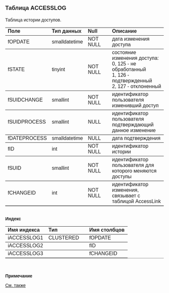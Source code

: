 ﻿<html>
<head>
<title>Таблица ACCESSLOG</title>
</head>

<body>

<h1><font size="4" face="Arial">Таблица ACCESSLOG</font></h1>
<font FACE="Arial">

<p>Таблица истории доступов. <br>
</font></p>

<table border="1" cellPadding="5" cols="2" frame="below" rules="rows">
<TBODY>
  <tr vAlign="top">
    <td class="label" width="20%"><font FACE="Arial"><b>Поле</b></font></td>
    <td class="label" width="20%" height="18"><font FACE="Arial"><strong>
	Тип данных</strong></font></td>
    <td class="label" width="20%" height="18"><font FACE="Arial"><strong>
	Null</strong></font></td>
    <td class="label" width="40%" height="18"><font FACE="Arial"><strong>
	Описание</strong></font></td>
  </tr>
  <tr>
    <td width="20%"><font FACE="Arial">fOPDATE</font></td>
    <td width="20%" height="3"><font FACE="Arial">smalldatetime</font></td>
    <td width="20%" height="3"><font FACE="Arial">NOT NULL</font></td>
    <td width="40%" height="3"><font face="Arial">дата изменения 
	доступа</font></td>
  </tr>
  <tr>
    <td width="20%"><font face="Arial">fSTATE</font></td>
    <td width="20%" height="3"><font face="Arial">tinyint</font></td>
    <td width="20%" height="3"><font FACE="Arial">NOT NULL</font></td>
    <td width="40%" height="3"><font face="Arial">состояние изменения 
	доступа:<br>
	0, 125 - не обработанный<br>
	1, 126 - подтвержденный<br>
	2, 127 - отклоненный</font></td>
  </tr>
  <tr>
    <td width="20%"><font face="Arial">fSUIDCHANGE</font></td>
    <td width="20%" height="3"><font FACE="Arial">smallint</font></td>
    <td width="20%" height="3"><font FACE="Arial">NOT NULL</font></td>
    <td width="40%" height="3"><font face="Arial">идентификатор 
	пользователя изменивший доступ</font></td>
  </tr>
  <tr>
    <td width="20%"><font face="Arial">fSUIDPROCESS</font></td>
    <td width="20%" height="2"><font FACE="Arial">smallint</font></td>
    <td width="20%" height="2"><font FACE="Arial">NULL</font></td>
    <td width="40%" height="2"><font face="Arial">идентификатор 
	пользователя подтверждающий данное изменение</font></td>
  </tr>
  <tr>
    <td width="20%"><font face="Arial">fDATEPROCESS</font></td>
    <td width="20%" height="1"><font face="Arial">smalldatetime</font></td>
    <td width="20%" height="1"><font FACE="Arial">NULL</font></td>
    <td width="40%" height="1"><font face="Arial">дата подтверждения</font></td>
  </tr>
  <tr>
    <td width="20%"><font face="Arial">fID</font></td>
    <td width="20%" height="3"><font face="Arial">int</font></td>
    <td width="20%" height="3"><font FACE="Arial">NOT NULL</font></td>
    <td width="40%" height="3"><font face="Arial">идентификатор 
	истории</font></td>
  </tr>
  <tr>
    <td width="20%"><font face="Arial">fSUID</font></td>
    <td width="20%" height="3"><font FACE="Arial">smallint</font></td>
    <td width="20%" height="3"><font FACE="Arial">NOT NULL</font></td>
    <td width="40%" height="3"><font face="Arial">идентификатор 
	пользователя для которого меняются доступы</font></td>
  </tr>
  <tr>
    <td width="20%"><font FACE="Arial">fCHANGEID</font></td>
    <td width="20%" height="18"><font FACE="Arial">int</font></td>
    <td width="20%" height="18"><font FACE="Arial">NOT NULL</font></td>
    <td width="40%" height="18"><font face="Arial">идентификатор 
	изменения, связывает с таблицой AccessLink</font></td>
  </tr>
</TBODY>
</table>

<p class="label"><font FACE="Arial"><b><br>
Индекс</b></font></p>

<table border="1" cellPadding="5" cols="2" frame="below" rules="rows">
  <tr vAlign="top">
    <td class="label" width="33%" height="18"><font FACE="Arial"><b>
	Имя индекса</b></font></td>
    <td class="label" width="33%" height="18"><font FACE="Arial"><strong>
	Тип </strong></font></td>
    <td class="label" width="33%" height="18"><font FACE="Arial"><strong>
	Имя столбцов</strong></font></td>
  </tr>
  <tr>
    <td width="33%" height="2"><font FACE="Arial">iACCESSLOG1</font></td>
    <td width="33%" height="2"><font FACE="Arial">CLUSTERED</font></td>
    <td width="33%" height="2"><font FACE="Arial">fOPDATE</font></td>
  </tr>
  <tr>
    <td width="33%" height="1"><font FACE="Arial">iACCESSLOG2</font></td>
    <td width="33%" height="1"></td>
    <td width="33%" height="1"><font face="Arial">fID</font></td>
  </tr>
  <tr>
    <td width="33%" height="1"><font FACE="Arial">iACCESSLOG3</font></td>
    <td width="33%" height="1"></td>
    <td width="33%" height="1"><font FACE="Arial">fCHANGEID</font></td>
  </tr>
</table>

<p class="label"><font FACE="Arial"><b><br>
<br>
Примечание</b></font></p>

<p class="label"><a href="database_scheme.html"><font FACE="Arial">См. 
также</font></a></p>
</body>
</html>

